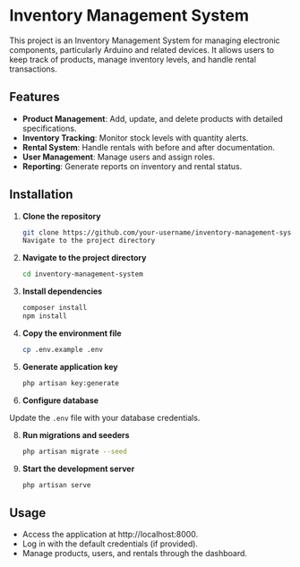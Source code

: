 # Inventory Management System

This project is an Inventory Management System for managing electronic components, particularly Arduino and related devices. It allows users to keep track of products, manage inventory levels, and handle rental transactions.

## Features

-   **Product Management**: Add, update, and delete products with detailed specifications.
-   **Inventory Tracking**: Monitor stock levels with quantity alerts.
-   **Rental System**: Handle rentals with before and after documentation.
-   **User Management**: Manage users and assign roles.
-   **Reporting**: Generate reports on inventory and rental status.

## Installation

1. **Clone the repository**

    ```bash
    git clone https://github.com/your-username/inventory-management-system.git
    Navigate to the project directory

    ```

2. **Navigate to the project directory**

    ```bash
    cd inventory-management-system

    ```

3. **Install dependencies**

    ```bash
    composer install
    npm install

    ```

4. **Copy the environment file**

    ```bash
    cp .env.example .env

    ```

5. **Generate application key**

    ```bash
    php artisan key:generate

    ```

6. **Configure database**

Update the `.env` file with your database credentials.

8. **Run migrations and seeders**

    ```bash
    php artisan migrate --seed

    ```

9. **Start the development server**

    ```bash
    php artisan serve

    ```

## Usage

-   Access the application at http://localhost:8000.
-   Log in with the default credentials (if provided).
-   Manage products, users, and rentals through the dashboard.
